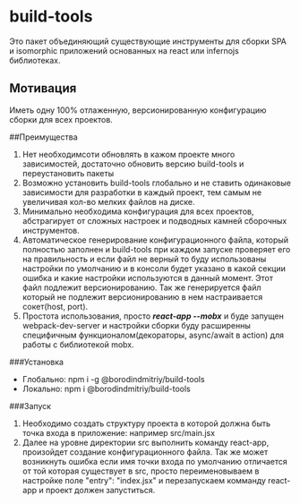 # build-tools
Это пакет объединяющий существующие инструменты для сборки SPA и isomorphic приложений основанных на react или infernojs
библиотеках. 

## Мотивация 
Иметь одну 100% отлаженную, версионированную конфигурацию сборки для всех проектов. 

##Преимущества 
1. Нет необходимсоти обновлять в кажом проекте много зависимостей, достаточно обновить версию build-tools и 
переустановить пакеты
2. Возможно установить build-tools глобально и не ставить одинаковые зависимости для разработки в каждый проект, тем 
самым не увеличивая кол-во мелких файлов на диске.
3. Минимально необходима конфигурация для всех проектов, абстрагирует от сложных настроек и подводных камней 
сборочных инструментов.
4. Автоматическое генерирование конфигурационного файла, который полностью заполнен и build-tools при каждом
запуске проверяет его на правильность и если файл не верный то буду использованы настройки по умолчанию и в консоли 
будет указано в какой секции ошибка и какие настройки используются в данный момент. Этот файл подлежит версионированию.
Так же генерируется файл который не подлежит версионированию в нем настраивается сокет(host, port).
5. Простота использования, просто _**react-app --mobx**_ и буде запущен webpack-dev-server и настройки сборки буду
расширенны специфичным функционалом(декораторы, async/await в action) для работы с библиотекой mobx.

###Установка
- Глобально: npm i -g @borodindmitriy/build-tools
- Локально: npm i @borodindmitriy/build-tools

###Запуск

1. Необходимо создать структуру проекта в которой должна быть точка входа в приложение: например src/main.jsx
2. Далее на уровне директории src выполнить команду react-app, произойдет создание конфигурационного файла. 
Так же может возникнуть ошибка если имя точки входа по умолчанию отличается от той которая существует в src, просто 
переименовываем в настройке поле "entry": "index.jsx" и перезапускаем комманду react-app и проект должен запуститься.

